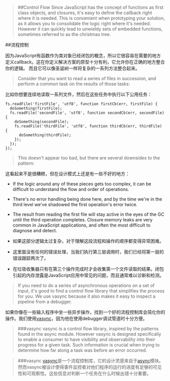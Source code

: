 >##Control Flow
>Since JavaScript has the concept of functions as first class objects, and closures, it's easy to define the callback right where it is needed. This is convenient when prototyping your solution, as it allows you to consolidate the logic right where it's needed. However it can quickly lead to unwieldy sets of embedded functions, sometimes referred to as the christmas tree.

##流程控制

因为JavaScript有函数作为类对象已经闭包的概念，所以它很容易在需要的地方定义callback。这在你定义解决方案的原型十分有利，它允许你在正确的地方整合你的逻辑。
而且它可以像圣诞树一样将复杂的一系列方法整合起来。

>Consider that you want to read a series of files in succession, and perform a common task on the results of those tasks:

比如你想要连续地读取一系列文件，然后在这些任务中执行以下公用任务：

```
fs.readFile('firstFile', 'utf8', function firstCb(err, firstFile) {
  doSomething(firstFile);
  fs.readFile('secondFile', 'utf8', function secondCb(err, secondFile) {
    doSomething(secondFile);
    fs.readFile('thirdFile', 'utf8', function thirdCb(err, thirdFile) {
      doSomething(thirdFile);
    });
  });
});
```

>This doesn't appear too bad, but there are several downsides to the pattern:

这看起来不是很糟糕，但在设计模式上还是有一些不好的地方：

* If the logic around any of these pieces gets too complex, it can be difficult to understand the flow and order of operations.

* There's no error handling being done here, and by the time we're in the third level we've shadowed the first operation's error twice.

* The result from reading the first file will stay active in the eyes of the GC until the third operation completes. Closure memory leaks are very common in JavaScript applications, and often the most difficult to diagnose and detect.

* 如果这部分逻辑太过复杂，对于理解这段流程和操作的顺序都变得异常困难。
* 这里面没有任何的错误处理，当我们执行第三层调用时，我们已经将第一层的错误跟踪两次了。
* 在垃圾收集器只有在第三个操作完成时才会收集第一个文件读取的结果。闭包引起的内存泄露是JavaScript应用中常见的问题，而且通常难以诊断和检测。


>If you need to do a series of asynchronous operations on a set of input, it's good to find a control flow library that simplifies the process for you. We use vasync because it also makes it easy to inspect a pipeline from a debugger.

如果你像在一些输入程序中坐一些异步操作，找到一个好的流程控制库会简化你的操作。我们使用[vasync](https://npmjs.org/package/vasync)，因为他在使用debugger调试管道时十分方便。

>###vasync
>vasync is a control flow library, inspired by the patterns found in the async module. However vasync is designed specifically to enable a consumer to have visibility and observability into their progress for a given task. Such information is crucial when trying to determine how far along a task was before an error occurred.

>###vasync
>[vasync](https://npmjs.org/package/vasync)是一个流程控制库，它的设计灵感来自于[async](https://npmjs.org/package/async)模块。然而vasync被设计使得事件监控者对他们程序的运行的进度有足够的可见性和可观察性。这些信息对判断一个任务在什么时候出错十分重要。